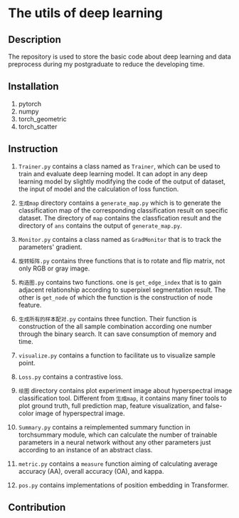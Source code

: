 # The utils of deep learning
## Description
The repository is used to store the basic code about deep learning and data preprocess during my postgraduate to reduce the developing time.
## Installation
1. pytorch  
2. numpy  
3. torch_geometric  
4. torch_scatter

## Instruction
1. `Trainer.py` contains a class named as `Trainer`, which can be used to train and evaluate deep learning model. It can adopt in any deep learning model by slightly modifying the code of the output of dataset, the input of model and the calculation of loss function.

2. `生成map` directory contains a `generate_map.py` which is to generate the classification map of the corresponding classification result on specific dataset. The directory of `map` contains the classfication result and the directory of `ans` contains the output of `generate_map.py`.

3. `Monitor.py` contains a class named as `GradMonitor` that is to track the parameters' gradient.

4. `旋转矩阵.py` contains three functions that is to rotate and flip matrix, not only RGB or gray image.

5. `构造图.py` contains two functions. one is `get_edge_index` that is to gain adjacent relationship according to superpixel segmentation result. The other is `get_node` of which the function is the construction of node feature.

6. `生成所有的样本配对.py` contains three function. Their function is construction of the all sample combination according one number through the binary search. It can save consumption of memory and time.

7. `visualize.py` contains a function to facilitate us to visualize sample point.

8. `Loss.py` contains a contrastive loss.
9. `绘图` directory contains plot experiment image about hyperspectral image classification tool. Different from `生成map`, it contains many finer tools to plot ground truth, full prediction map, feature visualization, and false-color image of hyperspectral image.
10. `Summary.py` contains a reimplemented summary function in torchsummary module, which can calculate the number of trainable parameters in a neural network without any other parameters just according to an instance of an abstract class.
11. `metric.py` contains a `measure` function aiming of calculating average accuracy (AA), overall accuracy (OA), and kappa.
12. `pos.py` contains implementations of position embedding in Transformer.
## Contribution
